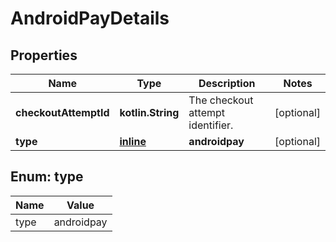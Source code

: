 
# AndroidPayDetails

## Properties
Name | Type | Description | Notes
------------ | ------------- | ------------- | -------------
**checkoutAttemptId** | **kotlin.String** | The checkout attempt identifier. |  [optional]
**type** | [**inline**](#Type) | **androidpay** |  [optional]


<a name="Type"></a>
## Enum: type
Name | Value
---- | -----
type | androidpay



